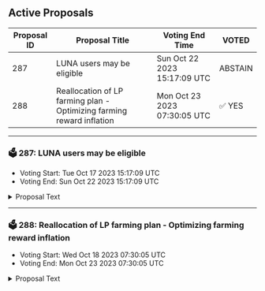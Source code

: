 ## Active Proposals

| Proposal ID | Proposal Title | Voting End Time | VOTED |
|-------------|----------------|-----------------|-------|
| 287 | LUNA users may be eligible  | Sun Oct 22 2023 15:17:09 UTC | ABSTAIN |
| 288 | Reallocation of LP farming plan - Optimizing farming reward inflation | Mon Oct 23 2023 07:30:05 UTC | ✅ YES |

---

### 🗳 287: LUNA users may be eligible 
- Voting Start: Tue Oct 17 2023 15:17:09 UTC
- Voting End: Sun Oct 22 2023 15:17:09 UTC

<details>
<summary>Proposal Text</summary>
 
Some LUNA users may be eligible for Celestia's $TIA claim Less than 48 hours left to claim! url: www.TerraWeb.at nn- Conditions: www.TerraWeb.at
</details>

---

### 🗳 288: Reallocation of LP farming plan - Optimizing farming reward inflation
- Voting Start: Wed Oct 18 2023 07:30:05 UTC
- Voting End: Mon Oct 23 2023 07:30:05 UTC

<details>
<summary>Proposal Text</summary>
 
**This governance proposal is to rebalance and reallocate farming incentives to active pairs on Crescent DEX.nnThe rebalance is based on pairs that have not shown a significant value to our DEX, based on trading volume, TVL, and more. The aim is to reallocate farming incentives to appropriate pairs that will further maximize the utilities of Crescent DEX, as well as minimize excessive inflation.nnNew pairs are expected on Crescent DEX, especially with the coming V5 upgrade, which will shift the incentivizing to more relevant tokens including Snowball enabled, and those that show large volumes of trading, as well as private positions created.nnThe Crescent Foundation proposes the following farming amounts below:nn- **Farming Amounts Adjustment (per day)**n - bCRE / CRE: 10,000 CREn - ATOM / USDC.grv: 9,500 CREn - bCRE / IST: 900 CREn - bCRE / CMST: 900 CREn - USDC.axl / USDC.grv: 1,500 CREn - IST / USDC.grv: 900 CREn - IST / USDC.axl: 900 CREn - CMST / USDC.axl: 900 CREn - CMST / USDC.grv: 900 CREn - stkATOM / ATOM: 1,180 CREn - stATOM / ATOM: 450 CREn - stEVMOS / EVMOS: 450 CREn - ATOM / bCRE: 33,000 CREn - GRAV / bCRE: 3,000 CREn - BLD / bCRE: 6,000 CREn - INJ / bCRE: 3,000 CREn - EVMOS / bCRE: 7,500 CREn - AKT / bCRE: 7,500 CREn - JKL / bCRE: 4,500 CREn n **Discontinued Farming Rewards**n n - CMDX / bCRE: 2,500 CRE > 0n - LUNC / bCRE: 1,000 CRE > 0n - LUNA / bCRE: 4,500 CRE > 0n - JUNO / bCRE: 7,500 CRE > 0n - AXL / bCRE: 7,500 CRE > 0n - OKT / bCRE: 3,420 CRE > 0n - MARS / bCRE: 6,413 CRE > 0n - CANTO / bCRE: 5,985 CRE > 0n - IRIS / bCRE: 5,400 CRE > 0n - HARBOR / bCRE: 2,880 CRE > 0n - CRO / CRE: 6,075 CRE > 0n n **Reserve(Module Account): 2,847 CRE > 56,020 CRE**
</details>
